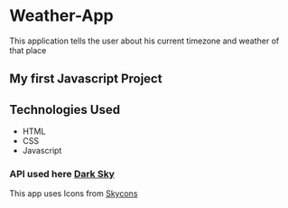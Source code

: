 # Weather-App
This application tells the user about his current timezone and weather of that place
## My first Javascript Project
## Technologies Used
* HTML
* CSS
* Javascript

### API used here [Dark Sky](https://darksky.net/dev)
This app uses Icons from [Skycons](https://darkskyapp.github.io/skycons/)
